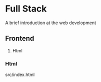 # Full Stack

A brief introduction at the web development

## Frontend

1) Html

###  Html

src/index.html
